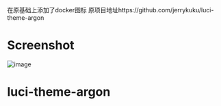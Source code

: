 在原基础上添加了docker图标
原项目地址https://github.com/jerrykuku/luci-theme-argon
# Screenshot
![image](https://raw.githubusercontent.com/yangsongli/luci-theme-atmaterial/master/screenshot/QQ%E6%88%AA%E5%9B%BE20200224135000.png)
# luci-theme-argon
